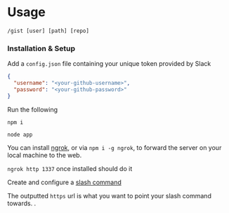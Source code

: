 # Usage
`/gist [user] [path] [repo]`

### Installation & Setup


Add a `config.json` file containing your unique token provided by Slack

```json
{
  "username": "<your-github-username>",
  "password": "<your-github-password>"
}
```

Run the following

`npm i`

`node app`

You can install [ngrok](http://ngrok.io), or via `npm i -g ngrok`, to forward the server on your local machine to the web. 

`ngrok http 1337` once installed should do it

Create and configure a [slash command](https://api.slack.com/slash-commands)

The outputted `https` url is what you want to point your slash command towards. . 
